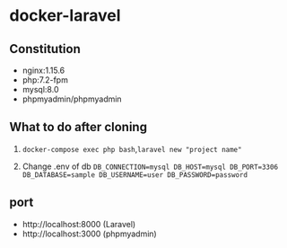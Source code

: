 # docker-laravel

## Constitution
* nginx:1.15.6
* php:7.2-fpm
* mysql:8.0
* phpmyadmin/phpmyadmin

## What to do after cloning
1. `docker-compose exec php bash`,`laravel new "project name"`

2. Change .env of db
  `DB_CONNECTION=mysql
DB_HOST=mysql
DB_PORT=3306
DB_DATABASE=sample
DB_USERNAME=user
DB_PASSWORD=password`

## port
* http://localhost:8000 (Laravel) 
* http://localhost:3000 (phpmyadmin)
